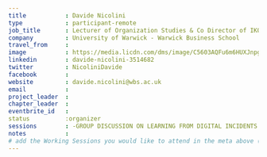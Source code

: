 ```yaml
---
title           : Davide Nicolini
type            : participant-remote
job_title       : Lecturer of Organization Studies & Co Director of IKON Research Unit
company         : University of Warwick - Warwick Business School
travel_from     :
image           : https://media.licdn.com/dms/image/C5603AQFu6m6HUXJnpg/profile-displayphoto-shrink_800_800/0?e=1533772800&v=beta&t=yhFpQGvpmPnaulQ6jO4F74xJLc8HVVEWgbQcP68VIdM
linkedin        : davide-nicolini-3514682
twitter         : NicoliniDavide
facebook        :
website         : davide.nicolini@wbs.ac.uk
email           :
project_leader  : 
chapter_leader  :
eventbrite_id   :
status          :organizer
sessions        : -GROUP DISCUSSION ON LEARNING FROM DIGITAL INCIDENTS
notes           :
# add the Working Sessions you would like to attend in the meta above (use the session's title) e.g. sessions (one per line): -Security Playbooks Diagrams -Hackathon Daily Sessions
---
```


<!-- put more details about participant here -->
